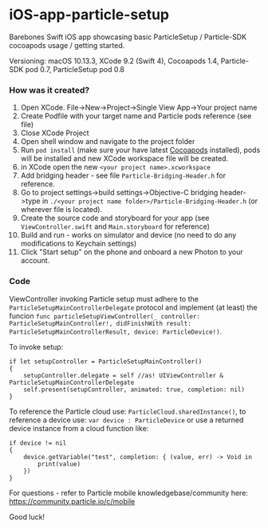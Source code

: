 # iOS-app-particle-setup

Barebones Swift iOS app showcasing basic ParticleSetup / Particle-SDK cocoapods usage / getting started.

Versioning: macOS 10.13.3, XCode 9.2 (Swift 4), Cocoapods 1.4, Particle-SDK pod 0.7, ParticleSetup pod 0.8

### How was it created?

1. Open XCode. File->New->Project->Single View App->Your project name
1. Create Podfile with your target name and Particle pods reference (see file)
1. Close XCode Project
1. Open shell window and navigate to the project folder
1. Run `pod install` (make sure your have latest [Cocoapods](https://guides.cocoapods.org/using/getting-started.html#installation)  installed), pods will be installed and new XCode workspace file will be created.
1. in XCode open the new `<your project name>.xcworkspace`
1. Add bridging header - see file `Particle-Bridging-Header.h` for reference.
1. Go to project settings->build settings->Objective-C bridging header->type in `./<your project name folder>/Particle-Bridging-Header.h` (or wherever file is located).
1. Create the source code and storyboard for your app (see `ViewController.swift` and `Main.storyboard` for reference)
1. Build and run - works on simulator and device (no need to do any modifications to Keychain settings)
1. Click "Start setup" on the phone and onboard a new Photon to your account.

### Code

ViewController invoking Particle setup must adhere to the `ParticleSetupMainControllerDelegate` protocol and implement (at least) the funcion `func particleSetupViewController(_ controller: ParticleSetupMainController!, didFinishWith result: ParticleSetupMainControllerResult, device: ParticleDevice!)`.

To invoke setup:

```
if let setupController = ParticleSetupMainController()
{
    setupController.delegate = self //as! UIViewController & ParticleSetupMainControllerDelegate
    self.present(setupController, animated: true, completion: nil)
}
```

To reference the Particle cloud use: `ParticleCloud.sharedInstance()`,
to reference a device use: `var device : ParticleDevice` or use a returned device instance from a cloud function like:

```
if device != nil
{
    device.getVariable("test", completion: { (value, err) -> Void in
        print(value)
    })
}
```

For questions - refer to Particle mobile knowledgebase/community here: https://community.particle.io/c/mobile

Good luck!










